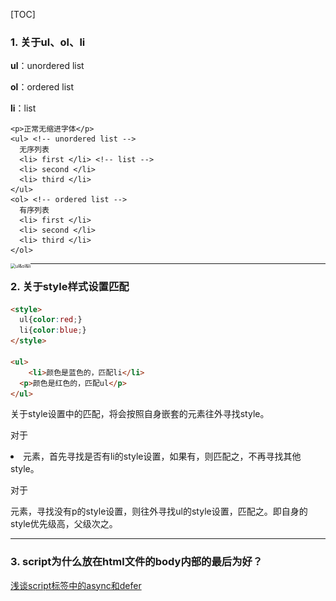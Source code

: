 [TOC]



### 1. 关于ul、ol、li

**ul**：unordered list

**ol**：ordered list

**li**：list

```
<p>正常无缩进字体</p>
<ul> <!-- unordered list -->
  无序列表
  <li> first </li> <!-- list -->
  <li> second </li>
  <li> third </li>
</ul>
<ol> <!-- ordered list -->
  有序列表
  <li> first </li>
  <li> second </li>
  <li> third </li>
</ol>
```

<img src="./images/html问题汇总~1.jpg" alt="ul&amp;ol&amp;li" style="zoom:50%;" align="left" />

---------------

### 2. 关于style样式设置匹配

```html
<style>
  ul{color:red;}
  li{color:blue;}
</style>

<ul>
 	<li>颜色是蓝色的，匹配li</li>
  <p>颜色是红色的，匹配ul</p>
</ul>
```

关于style设置中的匹配，将会按照自身嵌套的元素往外寻找style。

对于<li>元素，首先寻找是否有li的style设置，如果有，则匹配之，不再寻找其他style。

对于<p>元素，寻找没有p的style设置，则往外寻找ul的style设置，匹配之。即自身的style优先级高，父级次之。

----------------

### 3. script为什么放在html文件的body内部的最后为好？

[浅谈script标签中的async和defer](https://www.cnblogs.com/jiasm/p/7683930.html)

###### <script>放在html的<body>内部的最后并非是最优。最优的是利用好```async```和```defer```。

​		参照[虚拟DOM和真实DOM](../VUE/vue问题汇总)，理解渲染过程。

​		A: 在解决这个问题之前，先确认概念「首屏」和「最终效果屏」。

> ```Render Tree```（渲染树）是```DOM Tree```和```CSS Rule Tree```共同构造出来。而JS可以通过DOM API和CSSOM API接口分别对DOM Tree和CSS Rule Tree进行修改，从而构造最后的Render Tree。因此可以将这个过程分类成两种情况：
>
> 1. JS没有通过API修改形成的Render Tree
> 2. JS通过API修改形成的Render Tree
>
> 在讨论这个问题之前，**首屏**指的就是``JS没有通过API修改DOM Tree和CSS Rule Tree而形成的Render Tree渲染出来的页面``。而**最终效果屏**则指的是```JS通过API修改DOM Tree和CSS Rule Tree最终形成的Render Tree渲染出来的页面```。
>
> 在这种首屏的情况下，只对HTML里面的元素进行渲染，而没有JS修改。
>
> 

​		B: 而JS会阻塞```DOM Tree```和```CSS Rule Tree```的构造。

> 浏览器加载一个有 <script>标签的网站发生的事情:
>
> 1.拉取 HTML 页面 (e.g. index.html)，开始解析 HTML
>
> 2.解析到<script>标签之后准备获取 script 文件.
>
> 3.浏览器获取script文件。同时，html 解析中断并且**阻断**页面上其他html的解析。
>
> 4.一段时间后，script下载完成并且**执行**。继续解析HTML文档的其他部分（解析script之后的html代码）
>
> 在第三步中，浏览器获取script文件，会阻断页面上其他html的解析，也就是无法继续构造DOM Tree，直到script完全下载完成，才会进行第四步继续构造DOM Tree。

​		在理解了A和B两个部分之后，也就能看出：把script标签放在<body>的底部，可以防止script阻断DOM的构造，通过一定的参数设定使得在最终效果屏出来前，能加载出一个首屏。比如有时候加载一个网页，可能就会出现这样的首屏（只有内容，很丑），没有样式的修改。即```FOUC```：由于浏览器渲染机制（比如firefox），在CSS加载之前，先呈现了HTML，就会导致展示出无样式内容，然后样式突然呈现的现象；

​		但是对最终效果屏来说，二者都需要等待script文件下载并执行完毕才能够出来，因此是无差别的。

###### async & defer

​		```async```和```defer```都不会产生上述的阻断```DOM Tree```构造，即运用了这两个属性，script的下载不会阻断html的解析。

​		```async```：async标记的Script异步执行下载，并执行。

```html
<!-- 
异步执行需要关注两点：
1.不用顾虑前件script是否加载完毕，只要是script就可以立马进行加载，并行加载
2.不用考虑前件script是否执行完毕，只要是加载完毕就可以立马执行
-->
<script type="text/javascript" src="script1.js" async></script>
<script type="text/javascript" src="script2.js" async></script>
<!-- script2可能会比script1更早执行完毕 -->
```

​		```defer```：defer标记的Script顺序执行。

```html
<!-- 
顺序执行需要关注两点：
1.不用顾虑前件script是否加载完毕，只要是script就可以立马进行加载，顺序执行仍然是并行加载script
2.等待前件script执行完毕，只有前件script执行完毕之后才能执行
-->
<script type="text/javascript" src="script1.js" async></script>
<script type="text/javascript" src="script2.js" async></script>
<!-- 这意味着虽然script2可能加载比script1更早完成，但是一定要等待script1执行完毕 -->
```

​		值得注意的是，script的下载都是并行的。用以下三张图理解区别：

```html
<script type="text/javascript" src="script2.js" async></script>
<script type="text/javascript" src="script1.js" async></script>
```

图中```蓝色：html解析```、```紫色：script加载```、```黄色：script执行```、```绿色：DOMContentLoader```

```无属性script```：

![image](./images/null.png)

```async```：

![image](./images/async.png)

```defer```：

![image](./images/defer.png)

- [ ] defer比async稳定。

### 4. 关于tr、th、td

```tr```：table row，行

```th```：table header，行标题

```td```：table data，单元格内容

****

### 5. `input` `text-overflow: ellipsis;` 失效

解决方案的灵感来源：[css 【text-overflow】 实现超出文本框显示为 ...](https://www.jianshu.com/p/0e6116e67cce?utm_campaign=maleskine&utm_content=note&utm_medium=seo_notes&utm_source=recommendation)

`overflow`的优先级高于`text-overflow`，直接对`overflow`进行设置即可。

问题出现的情况是，设置一个上传的input框对文件进行操作，但是在上传了文件之后，文件名过长不会产生省略号。

```vue
<input type="file" @change="fileChange($event)" />
```

![image-20201119054553054](./images/uploadbug-overflow.png)

​	1.为了理解整个解决方案，首先明白`overflow`的几个属性含义：

```js
|VALUE        	| DESCRIPTION
|visible    		|默认值。内容不会被修剪，会呈现在元素框之外。
|hidden 				|内容会被修剪，并且其余内容是不可见的。
|scroll 				|内容会被修剪，但是浏览器会显示滚动条以便查看其余的内容。
|auto           |如果内容被修剪，则浏览器会显示滚动条以便查看其余的内容。
|inherit    		|规定应该从父元素继承 overflow 属性的值。

```

> <img src="./images/input-overflow.png" alt="image-20201119053947155" style="zoom:100%;" align="left"/>
>
> 可以看到`text-overflow=ellipsis;`失效的时候，input的`overflow: visible;`。再查看一下`visible`所代表的含义：**默认值**，内容不会被修剪，会呈现在元素框之外。overflow的默认值就是visible，因此可以猜想到是因为`overflow: visible;`使得`text-overflow: ellipsis;`失效，没有达到预期的省略效果。

​	2.设置`overflow: auto/hidden;`即可。

为了防止以后还要用到`text-overflow`属性，再顺便摘抄记录一下该属性的几个值：

```js
| VALUE 		| DESCRIPTION 
| clip 			| 修剪文本。  
| ellipsis 	| 显示省略符号来代表被修剪的文本。 
| *string* 	| 使用给定的字符串来代表被修剪的文本。 
```

****